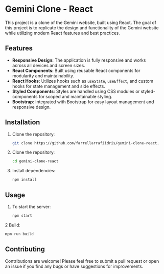 # Gemini Clone - React

This project is a clone of the Gemini website, built using React. The goal of this project is to replicate the design and functionality of the Gemini website while utilizing modern React features and best practices.

## Features

- **Responsive Design**: The application is fully responsive and works across all devices and screen sizes.
- **React Components**: Built using reusable React components for modularity and maintainability.
- **React Hooks**: Utilizes hooks such as `useState`, `useEffect`, and custom hooks for state management and side effects.
- **Styled Components**: Styles are handled using CSS modules or styled-components for scoped and maintainable styling.
- **Bootstrap**: Integrated with Bootstrap for easy layout management and responsive design.

## Installation

1. Clone the repository:
   ```bash
   git clone https://github.com/farrellarrafiidris/gemini-clone-react.git


2. Clone the repository:
   ```bash
   cd gemini-clone-react

3. Install dependencies:
   ```bash
   npm install
   
## Usage

1. To start the server:
   ```bash
   npm start


2 Build:
   ```bash
   npm run build
```

## Contributing
Contributions are welcome! Please feel free to submit a pull request or open an issue if you find any bugs or have suggestions for improvements.
   
